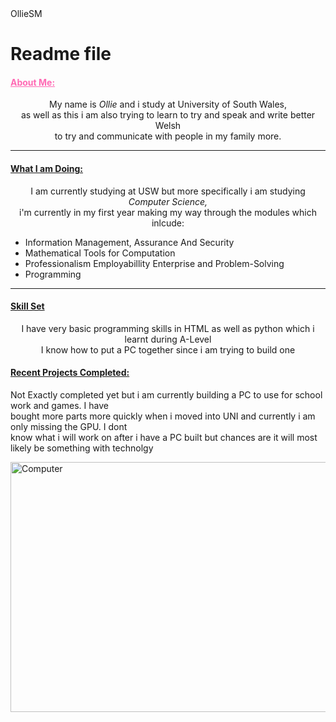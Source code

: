 <html>
  <head>OllieSM</head>

  <body>
    <h1>Readme file</h1>
    <h4 style="color: #ff69b4"><ins>About Me:</ins></h4>
    <p align="center">My name is <i>Ollie</i> and i study at University of South Wales,<br>
      as well as this i am also trying to learn to try and speak and write better Welsh <br>
      to try and communicate with people in my family more.
    </p>
    <hr>
    <h4><ins>What I am Doing:</ins></h4>
    <p align="center">I am currently studying at USW but more specifically i am studying <i>Computer Science,</i> <br>
      i'm currently in my first year making my way through the modules which inlcude:
      <ul>
        <li>Information Management, Assurance And Security</li>
        <li>Mathematical Tools for Computation</li>
        <li>Professionalism Employabillity Enterprise and Problem-Solving</li>
        <li>Programming</li>
      </ul>
    <hr>
    <h4><ins>Skill Set</ins></h4>
    <p align="center">I have very basic programming skills in HTML as well as python which i learnt during A-Level <br>
      I know how to put a PC together since i am trying to build one
    </p>
    <h4><ins>Recent Projects Completed:</ins></h4>
    <p>Not Exactly completed yet but i am currently building a PC to use for school work and games. I have <br>
      bought more parts more quickly when i moved into UNI and currently i am only missing the GPU. I dont <br>
      know what i will work on after i have a PC built but chances are it will most likely be something with technolgy
    </p>
    <div class="gallery">
      <a target="_blank" href="Computer.JPG">
        <img src="Computer.JPG" alt="Computer" width="600" height="400">
      </a>
  </body>
</html>
